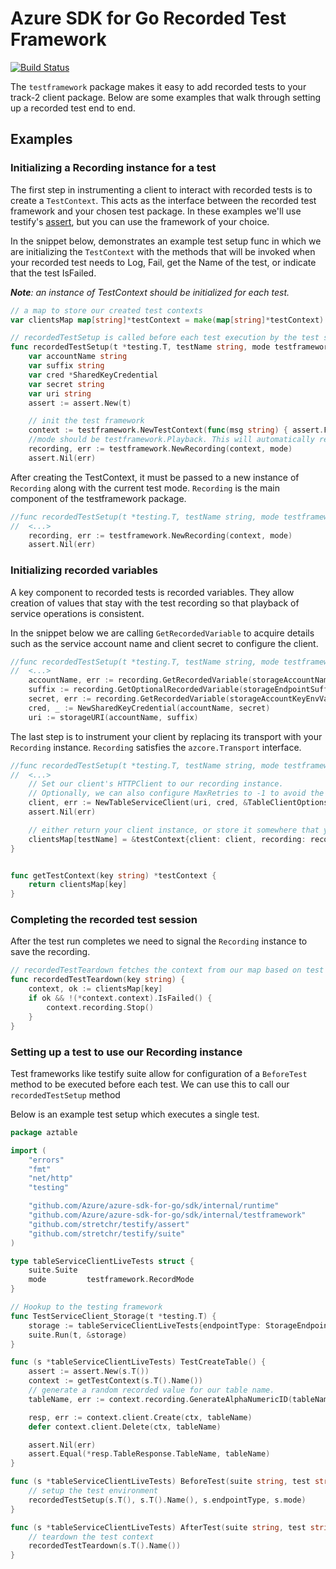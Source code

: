# Azure SDK for Go Recorded Test Framework

[![Build Status](https://dev.azure.com/azure-sdk/public/_apis/build/status/go/Azure.azure-sdk-for-go?branchName=master)](https://dev.azure.com/azure-sdk/public/_build/latest?definitionId=1842&branchName=master)

The `testframework` package makes it easy to add recorded tests to your track-2 client package.
Below are some examples that walk through setting up a recorded test end to end.

## Examples

### Initializing a Recording instance for a test

The first step in instrumenting a client to interact with recorded tests is to create a `TestContext`.
This acts as the interface between the recorded test framework and your chosen test package.
In these examples we'll use testify's [assert](https://pkg.go.dev/github.com/stretchr/testify/assert),
but you can use the framework of your choice.

In the snippet below, demonstrates an example test setup func in which we are initializing the `TestContext`
with the methods that will be invoked when your recorded test needs to Log, Fail, get the Name of the test,
or indicate that the test IsFailed.

***Note**: an instance of TestContext should be initialized for each test.*

```go
// a map to store our created test contexts
var clientsMap map[string]*testContext = make(map[string]*testContext)

// recordedTestSetup is called before each test execution by the test suite's BeforeTest method
func recordedTestSetup(t *testing.T, testName string, mode testframework.RecordMode) {
    var accountName string
    var suffix string
    var cred *SharedKeyCredential
    var secret string
    var uri string
    assert := assert.New(t)

    // init the test framework
    context := testframework.NewTestContext(func(msg string) { assert.FailNow(msg) }, func(msg string) { t.Log(msg) }, func() string { return testName })
    //mode should be testframework.Playback. This will automatically record if no test recording is available and playback if it is.
    recording, err := testframework.NewRecording(context, mode) 
    assert.Nil(err)
```

After creating the TestContext, it must be passed to a new instance of `Recording` along with the current test mode.
`Recording` is the main component of the testframework package.

```go
//func recordedTestSetup(t *testing.T, testName string, mode testframework.RecordMode) {
//  <...>
    recording, err := testframework.NewRecording(context, mode)
    assert.Nil(err)
```

### Initializing recorded variables

A key component to recorded tests is recorded variables.
They allow creation of values that stay with the test recording so that playback of service operations is consistent.

In the snippet below we are calling `GetRecordedVariable` to acquire details such as the service account name and
client secret to configure the client.

```go
//func recordedTestSetup(t *testing.T, testName string, mode testframework.RecordMode) {
//  <...>
    accountName, err := recording.GetRecordedVariable(storageAccountNameEnvVar, testframework.Default)
    suffix := recording.GetOptionalRecordedVariable(storageEndpointSuffixEnvVar, DefaultStorageSuffix, testframework.Default)
    secret, err := recording.GetRecordedVariable(storageAccountKeyEnvVar, testframework.Secret_Base64String)
    cred, _ := NewSharedKeyCredential(accountName, secret)
    uri := storageURI(accountName, suffix)
```

The last step is to instrument your client by replacing its transport with your `Recording` instance.
`Recording` satisfies the `azcore.Transport` interface.

```go
//func recordedTestSetup(t *testing.T, testName string, mode testframework.RecordMode) {
//  <...>
    // Set our client's HTTPClient to our recording instance.
    // Optionally, we can also configure MaxRetries to -1 to avoid the default retry behavior.
    client, err := NewTableServiceClient(uri, cred, &TableClientOptions{HTTPClient: recording, Retry: azcore.RetryOptions{MaxRetries: -1}})
    assert.Nil(err)

    // either return your client instance, or store it somewhere that your test can use it for test execution.
    clientsMap[testName] = &testContext{client: client, recording: recording, context: &context}
}


func getTestContext(key string) *testContext {
    return clientsMap[key]
}
```

### Completing the recorded test session

After the test run completes we need to signal the `Recording` instance to save the recording.

```go
// recordedTestTeardown fetches the context from our map based on test name and calls Stop on the Recording instance.
func recordedTestTeardown(key string) {
    context, ok := clientsMap[key]
    if ok && !(*context.context).IsFailed() {
        context.recording.Stop()
    }
}
```

### Setting up a test to use our Recording instance

Test frameworks like testify suite allow for configuration of a `BeforeTest` method to be executed before each test.
We can use this to call our `recordedTestSetup` method

Below is an example test setup which executes a single test.

```go
package aztable

import (
    "errors"
    "fmt"
    "net/http"
    "testing"

    "github.com/Azure/azure-sdk-for-go/sdk/internal/runtime"
    "github.com/Azure/azure-sdk-for-go/sdk/internal/testframework"
    "github.com/stretchr/testify/assert"
    "github.com/stretchr/testify/suite"
)

type tableServiceClientLiveTests struct {
    suite.Suite
    mode         testframework.RecordMode
}

// Hookup to the testing framework
func TestServiceClient_Storage(t *testing.T) {
    storage := tableServiceClientLiveTests{endpointType: StorageEndpoint, mode: testframework.Playback /* change to Record to re-record tests */}
    suite.Run(t, &storage)
}

func (s *tableServiceClientLiveTests) TestCreateTable() {
    assert := assert.New(s.T())
    context := getTestContext(s.T().Name())
    // generate a random recorded value for our table name.
    tableName, err := context.recording.GenerateAlphaNumericID(tableNamePrefix, 20, true)

    resp, err := context.client.Create(ctx, tableName)
    defer context.client.Delete(ctx, tableName)

    assert.Nil(err)
    assert.Equal(*resp.TableResponse.TableName, tableName)
}

func (s *tableServiceClientLiveTests) BeforeTest(suite string, test string) {
    // setup the test environment
    recordedTestSetup(s.T(), s.T().Name(), s.endpointType, s.mode)
}

func (s *tableServiceClientLiveTests) AfterTest(suite string, test string) {
    // teardown the test context
    recordedTestTeardown(s.T().Name())
}
```
